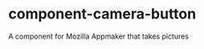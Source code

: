 component-camera-button
=======================

A component for Mozilla Appmaker that takes pictures
